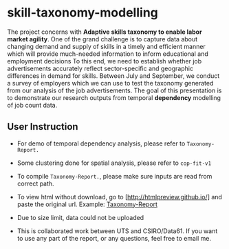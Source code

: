 # skill-taxonomy-modelling

The project concerns with **Adaptive skills taxonomy to enable labor market agility**. One of the grand challenge is to capture data about changing demand and supply of skills in a timely and efficient manner which will provide much-needed information to inform educational and employment decisions To this end, we need to establish whether job advertisements accurately reflect sector-specific and geographic differences in demand for skills. Between July and September, we conduct a survey of employers which we can use to test the taxonomy generated from our analysis of the job advertisements. The goal of this presentation is to demonstrate our research outputs from temporal **dependency** modelling of job count data.


## User Instruction

* For demo of temporal dependency analysis, please refer to `Taxonomy-Report.`

* Some clustering done for spatial analysis, please refer to `cop-fit-v1`

* To compile `Taxonomy-Report.`, please make sure inputs are read from correct path.

* To view html without download, go to [http://htmlpreview.github.io/]
and paste the original url. Example: [Taxonomy-Report](http://htmlpreview.github.io/?https://github.com/leannejdong/data-social-science/blob/master/Taxonomy-Report.html)

* Due to size limit, data could not be uploaded

* This is collaborated work between UTS and CSIRO/Data61. If you want to use any part of the report, or any questions, feel free to email me.
